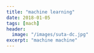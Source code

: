 ```yaml
---
title: "machine learning"
date: 2018-01-05
tags: [mach]
header:
  image: "/images/suta-dc.jpg"
excerpt: "machine machine"
---
```

